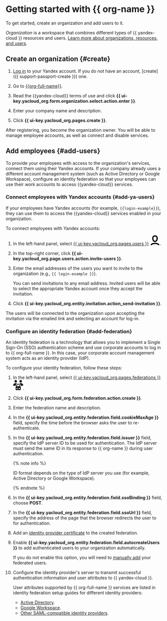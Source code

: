 # Getting started with {{ org-name }}

To get started, create an organization and add users to it.

_Organization_ is a workspace that combines different types of {{ yandex-cloud }} resources and users. [Learn more about organizations, resources, and users](../overview/roles-and-resources.md).

## Create an organization {#create}

1. [Log in]({{link-passport}}) to your Yandex account. If you do not have an account, [create]({{ support-passport-create }}) one.

1. Go to [{{org-full-name}}]({{link-org-main}}).

1. Read the {{yandex-cloud}} terms of use and click **{{ ui-key.yacloud_org.form.organization.select.action.enter }}**.

1. Enter your company name and description.

1. Click **{{ ui-key.yacloud_org.pages.create }}**.

After registering, you become the organization owner. You will be able to manage employee accounts, as well as connect and disable services.

## Add employees {#add-users}

To provide your employees with access to the organization's services, connect them using their Yandex accounts. If your company already uses a different account management system (such as Active Directory or Google Workspace), configure an identity federation so that your employees can use their work accounts to access {{yandex-cloud}} services.

### Connect employees with Yandex accounts {#add-ya-users}

If your employees have Yandex accounts (for example, `{{login-example}}`), they can use them to access the {{yandex-cloud}} services enabled in your organization.

To connect employees with Yandex accounts:

1. In the left-hand panel, select [{{ ui-key.yacloud_org.pages.users }}]({{link-org-users}}) ![icon-users](../_assets/organization/icon-users.svg).

1. In the top-right corner, click **{{ ui-key.yacloud_org.page.users.action.invite-users }}**.

1. Enter the email addresses of the users you want to invite to the organization (e.g., `{{ login-example }}`).

   You can send invitations to any email address. Invited users will be able to select the appropriate Yandex account once they accept the invitation.


1. Click **{{ ui-key.yacloud_org.entity.invitation.action_send-invitation }}**.

The users will be connected to the organization upon accepting the invitation via the emailed link and selecting an account for log-in.

### Configure an identity federation {#add-federation}

An identity federation is a technology that allows you to implement a Single Sign-On (SSO) authentication scheme and use corporate accounts to log in to {{ org-full-name }}. In this case, your corporate account management system acts as an identity provider (IdP).

To configure your identity federation, follow these steps:

1. In the left-hand panel, select [{{ ui-key.yacloud_org.pages.federations }}]({{link-org-federations}}) ![icon-federation](../_assets/organization/icon-federation.svg).

1. Click **{{ ui-key.yacloud_org.form.federation.action.create }}**.

1. Enter the federation name and description.

1. In the **{{ ui-key.yacloud_org.entity.federation.field.cookieMaxAge }}** field, specify the time before the browser asks the user to re-authenticate.

1. In the **{{ ui-key.yacloud_org.entity.federation.field.issuer }}** field, specify the IdP server ID to be used for authentication. The IdP server must send the same ID in its response to {{ org-name }} during user authentication.

   {% note info %}

   ID format depends on the type of IdP server you use (for example, Active Directory or Google Workspace).

   {% endnote %}

1. In the **{{ ui-key.yacloud_org.entity.federation.field.ssoBinding }}** field, choose **POST**.

1. In the **{{ ui-key.yacloud_org.entity.federation.field.ssoUrl }}** field, specify the address of the page that the browser redirects the user to for authentication.

1. Add an [identity provider certificate](#add-cert) to the created federation.

1. Enable **{{ ui-key.yacloud_org.entity.federation.field.autocreateUsers }}** to add authenticated users to your organization automatically.

   If you do not enable this option, you will need to [manually add](operations/add-account.md#add-user-sso) your federated users.

1. Configure the identity provider's server to transmit successful authentication information and user attributes to {{ yandex-cloud }}.

   User attributes supported by {{ org-full-name }} services are listed in identity federation setup guides for different identity providers:

   * [Active Directory](tutorials/federations/integration-adfs.md).
   * [Google Workspace](tutorials/federations/integration-gworkspace.md).
   * [Other SAML-compatible identity providers](tutorials/federations/integration-common.md).
